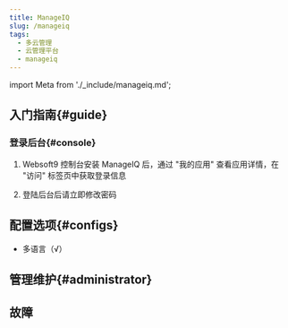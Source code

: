 ```yaml
---
title: ManageIQ
slug: /manageiq
tags:
  - 多云管理
  - 云管理平台
  - manageiq
---
```


import Meta from './_include/manageiq.md';

<Meta name="meta" />

## 入门指南{#guide}  

### 登录后台{#console}

1. Websoft9 控制台安装 ManageIQ 后，通过 "我的应用" 查看应用详情，在 "访问" 标签页中获取登录信息

2. 登陆后台后请立即修改密码

## 配置选项{#configs}

- 多语言（√）

## 管理维护{#administrator}

## 故障